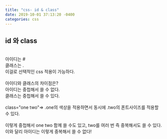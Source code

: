 ```yaml
---
title: "css- id & class"
date: 2019-10-01 37:13:20 -0400
categories: css
---
```

## id 와 class
<br>
아이디는 #<br>
클래스는 .<br>
이걸로 선택적인 css 적용이 가능하다.
<br><br>
아이디와 클래스의 차이점은?<br>
아이디는 중첩해서 쓸 수 없다.<br>
클래스는 중첩해서 쓸 수 있다.<br><br>
class="one two"=> .one의 색상을 적용하면서 동시에 .two의 폰트사이즈를 적용할 수 있다.<br><br>
이렇게 중첩해서 one two 함께 쓸 수도 있고, two를 여러 번 즉 중복해서도 쓸 수 있다.<br>
이와 달리 아이디는 이렇게 중복해서 쓸 수 없다!

